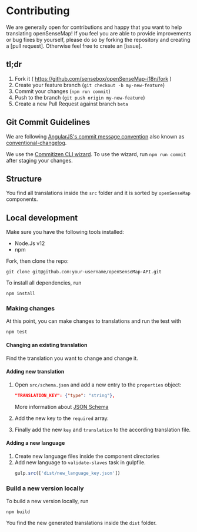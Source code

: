 Contributing
=========================================
We are generally open for contributions and happy that you want to help translating openSenseMap! If you feel you are able to provide improvements or bug fixes by yourself, please do so by forking the repository and creating a [pull request]. Otherwise feel free to create an [issue].

## tl;dr
1. Fork it ( https://github.com/sensebox/openSenseMap-i18n/fork )
2. Create your feature branch (`git checkout -b my-new-feature`)
3. Commit your changes (`npm run commit`)
4. Push to the branch (`git push origin my-new-feature`)
5. Create a new Pull Request against branch `beta`

## Git Commit Guidelines
We are following [AngularJS's commit message convention](https://github.com/angular/angular.js/blob/master/DEVELOPERS.md#-git-commit-guidelines) also known as [conventional-changelog](https://github.com/conventional-changelog/conventional-changelog).

We use the [Commitizen CLI wizard](https://github.com/commitizen/cz-cli). To use the wizard, run `npm run commit` after staging your changes.

## Structure

You find all translations inside the `src` folder and it is sorted by `openSenseMap` components.

## Local development
Make sure you have the following tools installed:
- Node.Js v12
- npm

Fork, then clone the repo:

    git clone git@github.com:your-username/openSenseMap-API.git

To install all dependencies, run

    npm install

### Making changes

At this point, you can make changes to translations and run the test with

    npm test

#### Changing an existing translation

Find the translation you want to change and change it.

#### Adding new translation

1. Open `src/schema.json` and add a new entry to the `properties` object:
    ```json
    "TRANSLATION_KEY": {"type": "string"},
    ```

    More information about [JSON Schema](http://json-schema.org/)
2. Add the new key to the `required` array.
3. Finally add the new `key` and `translation` to the according translation file.

#### Adding a new language

1. Create new language files inside the component directories
2. Add new language to `validate-slaves` task in gulpfile.
    ```js
    gulp.src(['dist/new_language_key.json'])
    ```

### Build a new version locally

To build a new version locally, run

    npm build

You find the new generated translations inside the `dist` folder.